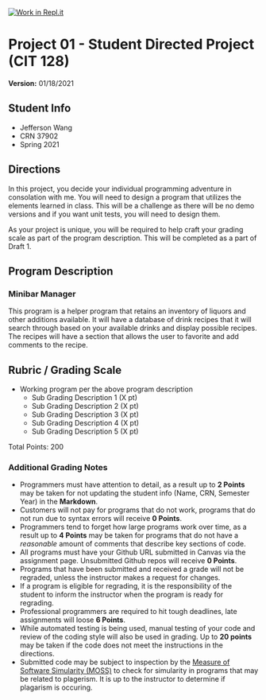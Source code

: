 [![Work in Repl.it](https://classroom.github.com/assets/work-in-replit-14baed9a392b3a25080506f3b7b6d57f295ec2978f6f33ec97e36a161684cbe9.svg)](https://classroom.github.com/online_ide?assignment_repo_id=4437318&assignment_repo_type=AssignmentRepo)
# Project 01 - Student Directed Project (CIT 128)

**Version:** 01/18/2021

## Student Info

* Jefferson Wang
* CRN 37902
* Spring 2021

## Directions

In this project, you decide your individual programming adventure in consolation with me. You will need to design a program that utilizes the elements learned in class. This will be a challenge as there will be no demo versions and if you want unit tests, you will need to design them.

As your project is unique, you will be required to help craft your grading scale as part of the program description. This will be completed as a part of Draft 1.

## Program Description

### Minibar Manager
This program is a helper program that retains an inventory of liquors and other additions available. It will have a database of drink recipes that it will search through based on your available drinks and display possible recipes. The recipes will have a section that allows the user to favorite and add comments to the recipe.

## Rubric / Grading Scale

* Working program per the above program description
  * Sub Grading Description 1 (X pt)
  * Sub Grading Description 2 (X pt)
  * Sub Grading Description 3 (X pt)
  * Sub Grading Description 4 (X pt)
  * Sub Grading Description 5 (X pt)

Total Points: 200

### Additional Grading Notes

* Programmers must have attention to detail, as a result up to __2 Points__ may be taken for not updating the student info (Name, CRN, Semester Year) in the __Markdown__.
* Customers will not pay for programs that do not work, programs that do not run due to syntax errors will receive __0 Points__.
* Programmers tend to forget how large programs work over time, as a result up to __4 Points__ may be taken for programs that do not have a _reasonable_ amount of comments that describe key sections of code.
* All programs must have your Github URL submitted in Canvas via the assignment page. Unsubmitted Github repos will receive __0 Points__.
* Programs that have been submitted and received a grade will not be regraded, unless the instructor makes a request for changes.
* If a program is eligible for regrading, it is the responsibility of the student to inform the instructor when the program is ready for regrading.
* Professional programmers are required to hit tough deadlines, late assignments will loose __6 Points__.
* While automated testing is being used, manual testing of your code and review of the coding style will also be used in grading. Up to __20 points__ may be taken if the code does not meet the instructions in the directions.
* Submitted code may be subject to inspection by the [Measure of Software Simularity (MOSS)](https://theory.stanford.edu/~aiken/moss/) to check for simularity in programs that may be related to plagerism. It is up to the instructor to determine if plagarism is occuring.
